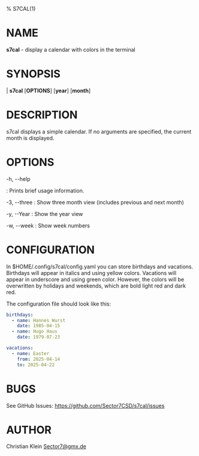 % S7CAL(1)

# NAME

**s7cal** - display a calendar with colors in the terminal

# SYNOPSIS

| **s7cal** \[**OPTIONS**] \[**year**] \[**month**]

# DESCRIPTION

s7cal displays a simple calendar. If no arguments are specified, the current month is
displayed.

# OPTIONS

-h, \--help

:   Prints brief usage information.

-3, \--three
:   Show three month view (includes previous and next month)

-y, \--Year
:   Show the year view

-w, \--week
:   Show week numbers

# CONFIGURATION

In $HOME/.config/s7cal/config.yaml you can store birthdays and vacations. 
Birthdays will appear in italics and using yellow colors. 
Vacations will appear in underscore and using green color.
However, the colors will be overwritten by holidays and weekends, which are bold light red and dark red.

The configuration file should look like this:

```yaml
birthdays:
  - name: Hannes Wurst
    date: 1985-04-15
  - name: Hugo Haus
    date: 1979-07-23

vacations:
  - name: Easter
    from: 2025-04-14
    to: 2025-04-22
```

# BUGS

See GitHub Issues: <https://github.com/Sector7CSD/s7cal/issues>

# AUTHOR

Christian Klein <Sector7@gmx.de>
